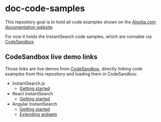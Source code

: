 # doc-code-samples

This repository goal is to hold all code examples shown on the [Algolia.com documentation website](https://algolia.com/doc).

For now it holds the InstantSearch code samples, which are runnable via [CodeSandbox](https://codesandbox.io/).

## CodeSandbox live demo links

Those links are live demos from [CodeSandbox](https://codesandbox.io/), directly linking code examples from this repository and loading them in CodeSandbox:

- InstantSearch.js
  - [Getting started](https://codesandbox.io/s/github/algolia/doc-code-samples/tree/master/InstantSearch.js/getting-started)
- React InstantSearch
  - [Getting started](https://codesandbox.io/s/github/algolia/doc-code-samples/tree/master/React%20InstantSearch/getting-started)
- Angular InstantSearch
  - [Getting started](https://codesandbox.io/s/github/algolia/doc-code-samples/tree/master/Angular%20InstantSearch/getting-started)
  - [Extending widgets](https://codesandbox.io/s/github/algolia/doc-code-samples/tree/master/Angular%20InstantSearch/extending-widgets)
